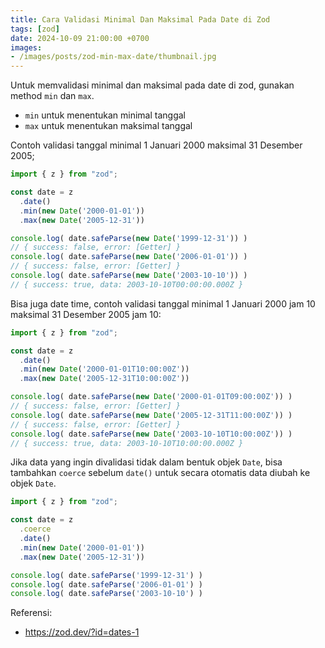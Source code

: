 ```yaml
---
title: Cara Validasi Minimal Dan Maksimal Pada Date di Zod
tags: [zod]
date: 2024-10-09 21:00:00 +0700
images:
- /images/posts/zod-min-max-date/thumbnail.jpg
---
```


Untuk memvalidasi minimal dan maksimal pada date di zod, gunakan method `min` dan `max`.

<!--more-->

- `min` untuk menentukan minimal tanggal
- `max` untuk menentukan maksimal tanggal

Contoh validasi tanggal minimal 1 Januari 2000 maksimal 31 Desember 2005;

```js
import { z } from "zod";

const date = z
  .date()
  .min(new Date('2000-01-01'))
  .max(new Date('2005-12-31'))

console.log( date.safeParse(new Date('1999-12-31')) )
// { success: false, error: [Getter] }
console.log( date.safeParse(new Date('2006-01-01')) )
// { success: false, error: [Getter] }
console.log( date.safeParse(new Date('2003-10-10')) )
// { success: true, data: 2003-10-10T00:00:00.000Z }
```

Bisa juga date time, contoh validasi tanggal minimal 1 Januari 2000 jam 10 maksimal 31 Desember 2005 jam 10:

```js
import { z } from "zod";

const date = z
  .date()
  .min(new Date('2000-01-01T10:00:00Z'))
  .max(new Date('2005-12-31T10:00:00Z'))

console.log( date.safeParse(new Date('2000-01-01T09:00:00Z')) )
// { success: false, error: [Getter] }
console.log( date.safeParse(new Date('2005-12-31T11:00:00Z')) )
// { success: false, error: [Getter] }
console.log( date.safeParse(new Date('2003-10-10T10:00:00Z')) )
// { success: true, data: 2003-10-10T10:00:00.000Z }
```

Jika data yang ingin divalidasi tidak dalam bentuk objek `Date`, bisa tambahkan `coerce` sebelum `date()` untuk secara otomatis data diubah ke objek `Date`.

```js
import { z } from "zod";

const date = z
  .coerce
  .date()
  .min(new Date('2000-01-01'))
  .max(new Date('2005-12-31'))

console.log( date.safeParse('1999-12-31') )
console.log( date.safeParse('2006-01-01') )
console.log( date.safeParse('2003-10-10') )
```

Referensi:

- https://zod.dev/?id=dates-1